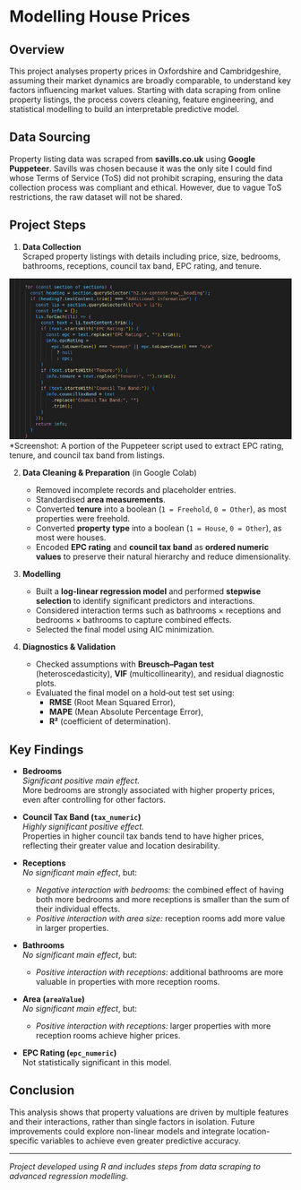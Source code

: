 # Modelling House Prices

## Overview

This project analyses property prices in Oxfordshire and Cambridgeshire, assuming their market dynamics are broadly comparable, to understand key factors influencing market values. Starting with data scraping from online property listings, the process covers cleaning, feature engineering, and statistical modelling to build an interpretable predictive model.
## Data Sourcing

Property listing data was scraped from **savills.co.uk** using **Google Puppeteer**.  Savills was chosen because it was the only site I could find whose Terms of Service (ToS) did not prohibit scraping, ensuring the data collection process was compliant and ethical. However, due to vague ToS restrictions, the raw dataset will not be shared.

## Project Steps

1. **Data Collection**  
   Scraped property listings with details including price, size, bedrooms, bathrooms, receptions, council tax band, EPC rating, and tenure.

![Segment of Puppeteer script](/images/scraper.png)
*Screenshot: A portion of the Puppeteer script used to extract EPC rating, tenure, and council tax band from listings.

2. **Data Cleaning & Preparation**  (in Google Colab)
   - Removed incomplete records and placeholder entries.  
   - Standardised **area measurements**.  
   - Converted **tenure** into a boolean (`1 = Freehold`, `0 = Other`), as most properties were freehold.  
   - Converted **property type** into a boolean (`1 = House`, `0 = Other`), as most were houses.  
   - Encoded **EPC rating** and **council tax band** as **ordered numeric values** to preserve their natural hierarchy and reduce dimensionality.

3. **Modelling**  
   - Built a **log-linear regression model** and performed **stepwise selection** to identify significant predictors and interactions.  
   - Considered interaction terms such as bathrooms × receptions and bedrooms × bathrooms to capture combined effects.  
   - Selected the final model using AIC minimization.

4. **Diagnostics & Validation**  
   - Checked assumptions with **Breusch–Pagan test** (heteroscedasticity), **VIF** (multicollinearity), and residual diagnostic plots.  
   - Evaluated the final model on a hold‑out test set using:  
      - **RMSE** (Root Mean Squared Error),  
      - **MAPE** (Mean Absolute Percentage Error),  
      - **R²** (coefficient of determination).

## Key Findings

- **Bedrooms**  
  *Significant positive main effect.*  
  More bedrooms are strongly associated with higher property prices, even after controlling for other factors.

- **Council Tax Band (`tax_numeric`)**  
  *Highly significant positive effect.*  
  Properties in higher council tax bands tend to have higher prices, reflecting their greater value and location desirability.

- **Receptions**  
  *No significant main effect*, but:  
  - *Negative interaction with bedrooms:* the combined effect of having both more bedrooms and more receptions is smaller than the sum of their individual effects.  
  - *Positive interaction with area size:* reception rooms add more value in larger properties.

- **Bathrooms**  
  *No significant main effect*, but:  
  - *Positive interaction with receptions:* additional bathrooms are more valuable in properties with more reception rooms.

- **Area (`areaValue`)**  
*No significant main effect*, but:  
  - *Positive interaction with receptions:* larger properties with more reception rooms achieve higher prices.

- **EPC Rating (`epc_numeric`)**  
  Not statistically significant in this model.

## Conclusion
This analysis shows that property valuations are driven by multiple features and their interactions, rather than single factors in isolation. Future improvements could explore non-linear models and integrate location-specific variables to achieve even greater predictive accuracy.

---

_Project developed using R and includes steps from data scraping to advanced regression modelling._
